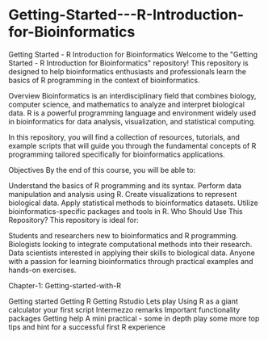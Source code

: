 # Getting-Started---R-Introduction-for-Bioinformatics
Getting Started - R Introduction for Bioinformatics
Welcome to the "Getting Started - R Introduction for Bioinformatics" repository! This repository is designed to help bioinformatics enthusiasts and professionals learn the basics of R programming in the context of bioinformatics.

Overview
Bioinformatics is an interdisciplinary field that combines biology, computer science, and mathematics to analyze and interpret biological data. R is a powerful programming language and environment widely used in bioinformatics for data analysis, visualization, and statistical computing.

In this repository, you will find a collection of resources, tutorials, and example scripts that will guide you through the fundamental concepts of R programming tailored specifically for bioinformatics applications.

Objectives
By the end of this course, you will be able to:

Understand the basics of R programming and its syntax.
Perform data manipulation and analysis using R.
Create visualizations to represent biological data.
Apply statistical methods to bioinformatics datasets.
Utilize bioinformatics-specific packages and tools in R.
Who Should Use This Repository?
This repository is ideal for:

Students and researchers new to bioinformatics and R programming.
Biologists looking to integrate computational methods into their research.
Data scientists interested in applying their skills to biological data.
Anyone with a passion for learning bioinformatics through practical examples and hands-on exercises.

Chapter-1: Getting-started-with-R

Getting started
Getting R
Getting Rstudio
Lets play
Using R as a giant calculator
your first script
Intermezzo remarks
Important functionality packages
Getting help
A mini practical - some in depth play
some more top tips and hint for a successful first R experience

